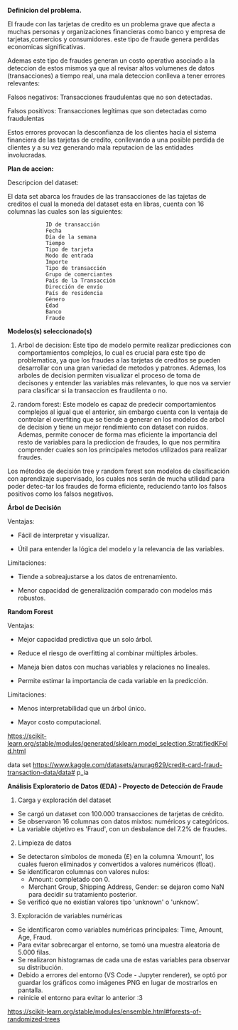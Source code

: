 **Definicion del problema.**

El fraude con las tarjetas de credito es un problema grave que afecta a muchas personas y organizaciones financieras como banco y empresa de tarjetas,comercios y consumidores. este tipo de fraude genera perdidas economicas significativas.


Ademas este tipo de fraudes generan un costo operativo asociado a la deteccion de estos mismos ya que al revisar altos volumenes de datos (transacciones) a tiempo real, una mala deteccion conlleva a tener errores relevantes:
        
Falsos negativos: Transacciones fraudulentas que no son detectadas.

Falsos positivos: Transacciones legítimas que son detectadas como fraudulentas

Estos errores provocan la desconfianza de los clientes hacia el sistema financiera de las tarjetas de credito, conllevando a una posible perdida de clientes y a su vez generando mala reputacion de las entidades involucradas.


**Plan de accion:**

Descripcion  del dataset:

El data set abarca los fraudes de las transacciones de las tajetas de creditos el cual la moneda del dataset esta en libras, cuenta con 16 columnas las cuales son las siguientes:

                ID de transacción
                Fecha
                Día de la semana
                Tiempo
                Tipo de tarjeta
                Modo de entrada
                Importe
                Tipo de transacción
                Grupo de comerciantes
                País de la Transacción
                Dirección de envío
                País de residencia
                Género
                Edad
                Banco
                Fraude

**Modelos(s) seleccionado(s)**

1) Arbol de decision: Este tipo de modelo permite realizar predicciones con comportamientos complejos, lo cual es crucial para este tipo de problematica, ya que los fraudes a las tarjetas de creditos se pueden desarrollar con una gran variedad de metodos y patrones. Ademas, los arboles de decision permiten visualizar el proceso de toma de decisones y entender las variables más relevantes, lo que nos va servier para clasificar si la transaccion es fraudilenta o no.

2) random forest: Este modelo es capaz de predecir comportamientos complejos al igual que el anterior, sin embargo cuenta con la ventaja de controlar el overfiting que se tiende a generar en los modelos de arbol de decision y tiene un mejor rendimiento con dataset con ruidos. Ademas, permite conocer de forma mas eficiente la importancia del resto de variables para la prediccion de fraudes, lo que nos permitira comprender cuales son los principales metodos utilizados para realizar fraudes.
        

Los métodos de decisión tree y random forest son modelos de clasificación con aprendizaje supervisado, los cuales nos serán de mucha utilidad para poder detec-tar los fraudes de forma eficiente, reduciendo tanto los falsos positivos como los falsos negativos.

**Árbol de Decisión**

Ventajas:

- Fácil de interpretar y visualizar.

- Útil para entender la lógica del modelo y la relevancia de las variables.

Limitaciones:

- Tiende a sobreajustarse a los datos de entrenamiento.

- Menor capacidad de generalización comparado con modelos más robustos.

**Random Forest**

Ventajas:

- Mejor capacidad predictiva que un solo árbol.

- Reduce el riesgo de overfitting al combinar múltiples árboles.

- Maneja bien datos con muchas variables y relaciones no lineales.

- Permite estimar la importancia de cada variable en la predicción.

Limitaciones:

- Menos interpretabilidad que un árbol único.

- Mayor costo computacional.


https://scikit-learn.org/stable/modules/generated/sklearn.model_selection.StratifiedKFold.html

data set https://www.kaggle.com/datasets/anurag629/credit-card-fraud-transaction-data/data# p_ia



**Análisis Exploratorio de Datos (EDA) - Proyecto de Detección de Fraude**
1. Carga y exploración del dataset
- Se cargó un dataset con 100.000 transacciones de tarjetas de crédito.
- Se observaron 16 columnas con datos mixtos: numéricos y categóricos.
- La variable objetivo es 'Fraud', con un desbalance del 7.2% de fraudes.
2. Limpieza de datos
- Se detectaron símbolos de moneda (£) en la columna 'Amount', los cuales fueron eliminados y convertidos a valores numéricos (float).
- Se identificaron columnas con valores nulos:
    * Amount: completado con 0.
    * Merchant Group, Shipping Address, Gender: se dejaron como NaN para decidir su tratamiento posterior.
- Se verificó que no existían valores tipo 'unknown' o 'unknow'.
3. Exploración de variables numéricas
- Se identificaron como variables numéricas principales: Time, Amount, Age, Fraud.
- Para evitar sobrecargar el entorno, se tomó una muestra aleatoria de 5.000 filas.
- Se realizaron histogramas de cada una de estas variables para observar su distribución.
- Debido a errores del entorno (VS Code - Jupyter renderer), se optó por guardar los gráficos como imágenes PNG en lugar de mostrarlos en pantalla.
- reinicie el entorno para evitar lo anterior :3


https://scikit-learn.org/stable/modules/ensemble.html#forests-of-randomized-trees
